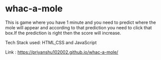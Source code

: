 # whac-a-mole
This is game where you have 1 minute and you need to predict where the mole will appear and according to that prediction you need to click that box.If the prediction is right then the score will increase.

Tech Stack used: HTML,CSS and JavaScript

Link : https://priyanshu102002.github.io/whac-a-mole/
